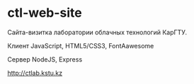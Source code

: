 # ctl-web-site
Сайта-визитка лаборатории облачных технологий КарГТУ.

Клиент
JavaScript, HTML5/CSS3, FontAawesome

Сервер
NodeJS, Express

http://ctlab.kstu.kz
